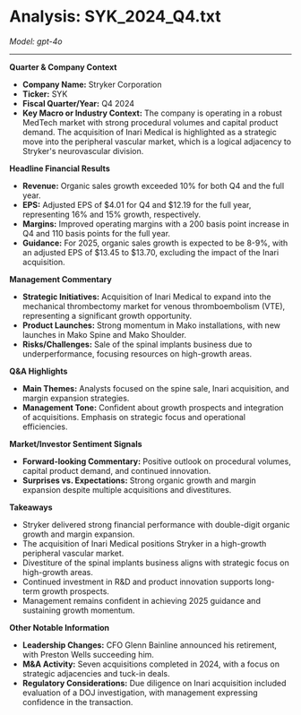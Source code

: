 # Analysis: SYK_2024_Q4.txt

*Model: gpt-4o*

---

**Quarter & Company Context**

- **Company Name:** Stryker Corporation
- **Ticker:** SYK
- **Fiscal Quarter/Year:** Q4 2024
- **Key Macro or Industry Context:** The company is operating in a robust MedTech market with strong procedural volumes and capital product demand. The acquisition of Inari Medical is highlighted as a strategic move into the peripheral vascular market, which is a logical adjacency to Stryker's neurovascular division.

**Headline Financial Results**

- **Revenue:** Organic sales growth exceeded 10% for both Q4 and the full year.
- **EPS:** Adjusted EPS of $4.01 for Q4 and $12.19 for the full year, representing 16% and 15% growth, respectively.
- **Margins:** Improved operating margins with a 200 basis point increase in Q4 and 110 basis points for the full year.
- **Guidance:** For 2025, organic sales growth is expected to be 8-9%, with an adjusted EPS of $13.45 to $13.70, excluding the impact of the Inari acquisition.

**Management Commentary**

- **Strategic Initiatives:** Acquisition of Inari Medical to expand into the mechanical thrombectomy market for venous thromboembolism (VTE), representing a significant growth opportunity.
- **Product Launches:** Strong momentum in Mako installations, with new launches in Mako Spine and Mako Shoulder.
- **Risks/Challenges:** Sale of the spinal implants business due to underperformance, focusing resources on high-growth areas.

**Q&A Highlights**

- **Main Themes:** Analysts focused on the spine sale, Inari acquisition, and margin expansion strategies.
- **Management Tone:** Confident about growth prospects and integration of acquisitions. Emphasis on strategic focus and operational efficiencies.

**Market/Investor Sentiment Signals**

- **Forward-looking Commentary:** Positive outlook on procedural volumes, capital product demand, and continued innovation.
- **Surprises vs. Expectations:** Strong organic growth and margin expansion despite multiple acquisitions and divestitures.

**Takeaways**

- Stryker delivered strong financial performance with double-digit organic growth and margin expansion.
- The acquisition of Inari Medical positions Stryker in a high-growth peripheral vascular market.
- Divestiture of the spinal implants business aligns with strategic focus on high-growth areas.
- Continued investment in R&D and product innovation supports long-term growth prospects.
- Management remains confident in achieving 2025 guidance and sustaining growth momentum.

**Other Notable Information**

- **Leadership Changes:** CFO Glenn Bainline announced his retirement, with Preston Wells succeeding him.
- **M&A Activity:** Seven acquisitions completed in 2024, with a focus on strategic adjacencies and tuck-in deals.
- **Regulatory Considerations:** Due diligence on Inari acquisition included evaluation of a DOJ investigation, with management expressing confidence in the transaction.